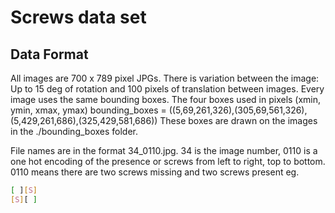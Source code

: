 # Screws data set

## Data Format
All images are 700 x 789 pixel JPGs.
There is variation between the image: Up to 15 deg of rotation and 100 pixels of translation between images.
Every image uses the same bounding boxes.
The four boxes used in pixels (xmin, ymin, xmax, ymax)
bounding_boxes = ((5,69,261,326),(305,69,561,326),(5,429,261,686),(325,429,581,686))
These boxes are drawn on the images in the ./bounding_boxes folder.

File names are in the format 34_0110.jpg. 
34 is the image number, 0110 is a one hot encoding of the presence or screws from left to right, top to bottom. 0110 means there are two screws missing and two screws present eg.
``` bash
[ ][S]
[S][ ]
```